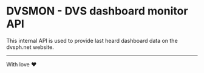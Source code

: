 # DVSMON - DVS dashboard monitor API
This internal API is used to provide last heard dashboard data on the dvsph.net website.


---
With love :heart:
